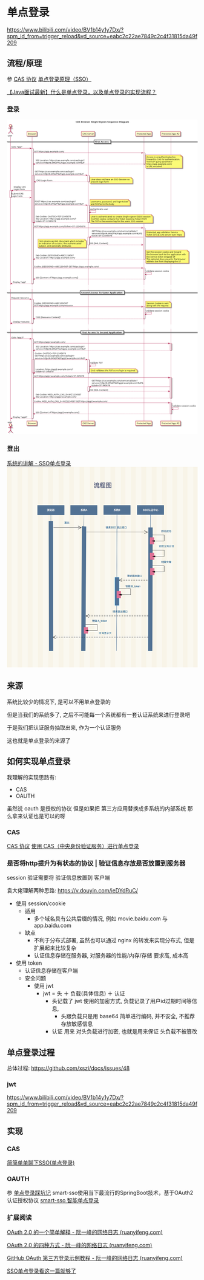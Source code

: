 # 单点登录

https://www.bilibili.com/video/BV1b14y1y7Dx/?spm_id_from=trigger_reload&vd_source=eabc2c22ae7849c2c4f31815da49f209

## 流程/原理
参  [CAS 协议](https://apereo.github.io/cas/6.6.x/protocol/CAS-Protocol.html)
[单点登录原理（SSO）](http://hongyitong.github.io/2018/03/20/%E5%8D%95%E7%82%B9%E7%99%BB%E5%BD%95%E5%8E%9F%E7%90%86%EF%BC%88SSO%EF%BC%89/)

[【Java面试最新】什么是单点登录，以及单点登录的实现流程？](https://www.bilibili.com/video/BV1b14y1y7Dx/?spm_id_from=trigger_reload&vd_source=eabc2c22ae7849c2c4f31815da49f209)
### 登录
![登录](https://raw.githubusercontent.com/HongXiaoHong/images/main/picture/20230920222508.png)

### 登出
[系统的讲解 - SSO单点登录](https://www.imooc.com/article/286710)
![](https://raw.githubusercontent.com/HongXiaoHong/images/main/picture/20230920222849.png)

## 来源

系统比较少的情况下, 是可以不用单点登录的

但是当我们的系统多了, 之后不可能每一个系统都有一套认证系统来进行登录吧

于是我们把认证服务抽取出来, 作为一个认证服务

这也就是单点登录的来源了

## 如何实现单点登录

我理解的实现思路有:
- CAS
- OAUTH

虽然说 oauth 是授权的协议
但是如果把 第三方应用替换成多系统的内部系统 那么拿来认证也是可以的呀

### CAS
[CAS 协议](https://apereo.github.io/cas/6.6.x/protocol/CAS-Protocol.html)
[使用 CAS（中央身份验证服务）进行单点登录](https://dinika-15.medium.com/single-sign-on-with-cas-central-authentication-service-fd60bae64fa7)



### 是否将http提升为有状态的协议 | 验证信息存放是否放置到服务器

session 验证需要将 验证信息放置到 客户端

袁大佬理解两种思路:
https://v.douyin.com/ieDYdRuC/

- 使用 session/cookie
  - 适用
    - 多个域名具有公共后缀的情况, 例如 movie.baidu.com 与 app.baidu.com
  - 缺点
    - 不利于分布式部署, 虽然也可以通过 nginx 的转发来实现分布式, 但是扩展起来比较复杂
    - 认证信息存储在服务器, 对服务器的性能/内存/存储 要求高, 成本高
- 使用 token
  - 认证信息存储在客户端
  - 安全问题
    - 使用 jwt
      - jwt = 头 ＋ 负载(具体信息) ＋ 认证
        - 头记载了 jwt 使用的加密方式, 负载记录了用户id过期时间等信息, 
          - 头跟负载只是用 base64 简单进行编码, 并不安全, 不推荐存放敏感信息
        - 认证 用来 对头负载进行加密, 也就是用来保证 头负载不被篡改

## 单点登录过程

总体过程:
https://github.com/xszi/docs/issues/48

### jwt

https://www.bilibili.com/video/BV1b14y1y7Dx/?spm_id_from=trigger_reload&vd_source=eabc2c22ae7849c2c4f31815da49f209

## 实现
### CAS
[简简单单聊下SSO(单点登录)](https://zhuanlan.zhihu.com/p/203308588)
### OAUTH
参  [单点登录踩坑记](https://www.cnblogs.com/zzk0/p/14735442.html)
smart-sso使用当下最流行的SpringBoot技术，基于OAuth2认证授权协议
[smart-sso 智能单点登录](https://github.com/a466350665/smart-sso)

### 扩展阅读

[OAuth 2.0 的一个简单解释 - 阮一峰的网络日志 (ruanyifeng.com)](https://www.ruanyifeng.com/blog/2019/04/oauth_design.html)

[OAuth 2.0 的四种方式 - 阮一峰的网络日志 (ruanyifeng.com)](https://www.ruanyifeng.com/blog/2019/04/oauth-grant-types.html)

[GitHub OAuth 第三方登录示例教程 - 阮一峰的网络日志 (ruanyifeng.com)](https://www.ruanyifeng.com/blog/2019/04/github-oauth.html)

[SSO单点登录看这一篇就够了](https://github.com/IcyBiscuit/Java-Guide/blob/master/docs/system-design/authority-certification/SSO%E5%8D%95%E7%82%B9%E7%99%BB%E5%BD%95%E7%9C%8B%E8%BF%99%E4%B8%80%E7%AF%87%E5%B0%B1%E5%A4%9F%E4%BA%86.md)

